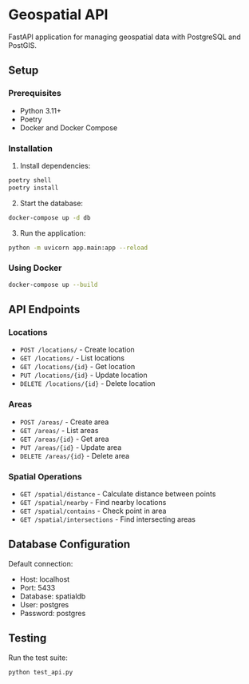 # Geospatial API

FastAPI application for managing geospatial data with PostgreSQL and PostGIS.

## Setup

### Prerequisites
- Python 3.11+
- Poetry
- Docker and Docker Compose

### Installation

1. Install dependencies:
```bash
poetry shell
poetry install
```

2. Start the database:
```bash
docker-compose up -d db
```

3. Run the application:
```bash
python -m uvicorn app.main:app --reload
```

### Using Docker
```bash
docker-compose up --build
```

## API Endpoints

### Locations
- `POST /locations/` - Create location
- `GET /locations/` - List locations
- `GET /locations/{id}` - Get location
- `PUT /locations/{id}` - Update location
- `DELETE /locations/{id}` - Delete location

### Areas
- `POST /areas/` - Create area
- `GET /areas/` - List areas
- `GET /areas/{id}` - Get area
- `PUT /areas/{id}` - Update area
- `DELETE /areas/{id}` - Delete area

### Spatial Operations
- `GET /spatial/distance` - Calculate distance between points
- `GET /spatial/nearby` - Find nearby locations
- `GET /spatial/contains` - Check point in area
- `GET /spatial/intersections` - Find intersecting areas

## Database Configuration

Default connection:
- Host: localhost
- Port: 5433
- Database: spatialdb
- User: postgres
- Password: postgres

## Testing

Run the test suite:
```bash
python test_api.py
```

